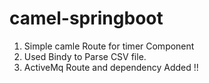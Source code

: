 # camel-springboot

1. Simple camle Route for timer Component
2. Used Bindy to Parse CSV file.
3. ActiveMq Route and dependency Added !!
